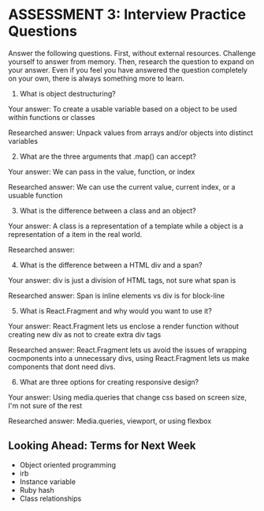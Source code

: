 # ASSESSMENT 3: Interview Practice Questions

Answer the following questions. First, without external resources. Challenge yourself to answer from memory. Then, research the question to expand on your answer. Even if you feel you have answered the question completely on your own, there is always something more to learn.

1. What is object destructuring?

  Your answer: To create a usable variable based on a object to be used within functions or classes 

  Researched answer: Unpack values from arrays and/or objects into distinct variables



2. What are the three arguments that .map() can accept?

  Your answer: We can pass in the value, function, or index

  Researched answer: We can use the current value, current index, or a usuable function



3. What is the difference between a class and an object?

  Your answer: A class is a representation of a template while a object is a representation of a item in the real world.

  Researched answer:



4. What is the difference between a HTML div and a span?
 
  Your answer: div is just a division of HTML tags, not sure what span is

  Researched answer: Span is inline elements vs div is for block-line

5. What is React.Fragment and why would you want to use it?
  
  Your answer: React.Fragment lets us enclose a render function without creating new div as not to create extra div tags
  
  Researched answer: React.Fragment lets us avoid the issues of wrapping cocmponents into a unnecessary divs, using React.Fragment lets us make components that dont need divs.

6. What are three options for creating responsive design?

  Your answer: Using media.queries that change css based on screen size, I'm not sure of the rest

  Researched answer: Media.queries, viewport, or using flexbox



## Looking Ahead: Terms for Next Week
- Object oriented programming
- irb
- Instance variable
- Ruby hash
- Class relationships
